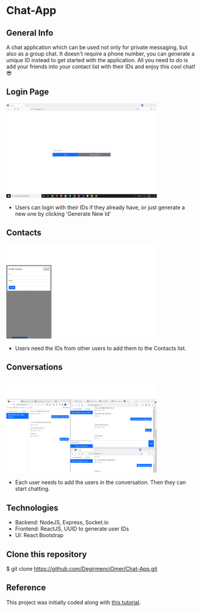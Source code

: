 # Chat-App

## General Info
A chat application which can be used not only for private messaging, but also as a group chat. It doesn't require a phone number, you can generate a unique ID instead to get started with the application. All you need to do is add your friends into your contact list with their IDs and enjoy this cool chat! 😎


## Login Page

<img src="./client/public/assets/Login.png" width="400" />

- Users can login with their IDs if they already have, or just generate a new one by clicking 'Generate New Id'

## Contacts

<img src="./client/public/assets/New-Contact.png" width="400" />

- Users need the IDs from other users to add them to the Contacts list.

## Conversations
<img src="./client/public/assets/Group-messaging.png" width="400" />

- Each user needs to add the users in the conversation. Then they can start chatting.

## Technologies 
- Backend: NodeJS, Express, Socket.io
- Frontend: ReactJS, UUID to generate user IDs
- UI: React Bootstrap

 
 ## Clone this repository

\$ git clone https://github.com/DegirmenciOmer/Chat-App.git

 ## Reference
 This project was initially coded along with [this tutorial](https://www.youtube.com/watch?v=tBr-PybP_9c).



